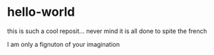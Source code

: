 # hello-world
this is such a cool reposit... never mind it is all done to spite the french

I am only a fignuton of your imagination
